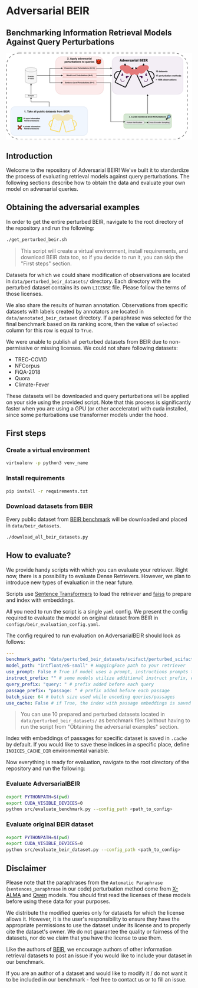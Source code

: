 # Adversarial BEIR
<h2>Benchmarking Information Retrieval Models Against Query Perturbations</h2>

![diagram](./data/img/diagram.png)
## Introduction
Welcome to the repository of Adversarial BEIR! We've built it to standardize the process of evaluating retrieval models against query perturbations. The following sections describe how to obtain the data and evaluate your own model on adversarial queries.

## Obtaining the adversarial examples
In order to get the entire perturbed BEIR, navigate to the root directory of the repository and run the following:
```bash
./get_perturbed_beir.sh
```
> This script will create a virtual environment, install requirements, and download BEIR data too, so if you decide to run it, you can skip the "First steps" section.

Datasets for which we could share modification of observations are located in `data/perturbed_beir_datasets/` directory. Each directory with the perturbed dataset contains its own `LICENSE` file. Please follow the terms of those licenses. <br>

We also share the results of human annotation. Observations from specific datasets with labels created by annotators are located in `data/annotated_beir_dataset` directory. If a paraphrase was selected for the final benchmark based on its ranking score, then the value of `selected` column for this row is equal to `True`.  

We were unable to publish all perturbed datasets from BEIR due to non-permissive or missing licenses. We could not share following datasets:
- TREC-COVID
- NFCorpus
- FiQA-2018
- Quora
- Climate-Fever

These datasets will be downloaded and query perturbations will be applied on your side using the provided script.
Note that this process is significantly faster when you are using a GPU (or other accelerator) with cuda 
installed, since some perturbations use transformer models under the hood. 

## First steps
### Create a virtual environment
```bash
virtualenv -p python3 venv_name 
```

### Install requirements
```bash 
pip install -r requirements.txt
```

### Download datasets from BEIR
Every public dataset from [BEIR benchmark](https://github.com/beir-cellar/beir) will be downloaded and placed in `data/beir_datasets`.
```bash 
./download_all_beir_datasets.py
```

## How to evaluate?
We provide handy scripts with which you can evaluate your retriever. Right now, there is a possibility to evaluate Dense Retrievers. However, we plan to introduce new types of evaluation in the near future.

Scripts use [Sentence Transformers](https://sbert.net/) to load the retriever and [faiss](https://github.com/facebookresearch/faiss) to prepare and index with embeddings.

All you need to run the script is a single `yaml` config. We present the config required to evaluate the model on original dataset from BEIR in `configs/beir_evaluation_config.yaml`. 

The config required to run evaluation on AdversarialBEIR should look as follows:

```yaml
---
benchmark_path: "data/perturbed_beir_datasets/scifact/perturbed_scifact.json" # replace this with the benchmark file obtained in the previous section
model_path: "intfloat/e5-small" # HuggingFace path to your retriever
use_prompt: False # True if model uses a prompt, instructions prompts that we use for specific datasets are placed in data/instructions.json
instruct_prefix: "" # some models utilize additional instruct prefix, e.g. "Instruct: ", leave empty if your model does not use that
query_prefix: "query: " # prefix added before each query
passage_prefix: "passage: " # prefix added before each passage
batch_size: 64 # batch size used while encoding queries/passages
use_cache: False # if True, the index with passage embeddings is saved in cache and used later without running expensive encoding again
```

> You can use 10 prepared and perturbed datasets located in `data/perturbed_beir_datasets/` as benchmark files (without having to run the script from "Obtaining the adversarial examples" section. 

Index with embeddings of passages for specific dataset is saved in `.cache` by default. If you would like to save these indices in a specific place, define `INDICES_CACHE_DIR` environmental variable.

Now everything is ready for evaluation, navigate to the root directory of the repository and run the following:

### Evaluate AdversarialBEIR
```bash
export PYTHONPATH=$(pwd)
export CUDA_VISIBLE_DEVICES=0
python src/evaluate_benchmark.py --config_path <path_to_config>
```

### Evaluate original BEIR dataset
```bash
export PYTHONPATH=$(pwd)
export CUDA_VISIBLE_DEVICES=0
python src/evaluate_beir_dataset.py --config_path <path_to_config>
```

## Disclaimer
Please note that the paraphrases from the `Automatic Paraphrase` (`sentences_paraphrase` in our code) perturbation method come from [X-ALMA](https://huggingface.co/collections/haoranxu/x-alma-66fde464ef90be465920abaa) and [Qwen](https://huggingface.co/collections/Qwen/qwen25-66e81a666513e518adb90d9e) models. You should first read the licenses of these models before using these data for your purposes.

We distribute the modified queries only for datasets for which the license allows it. However, it is the user's responsibility to ensure they have the appropriate permissions to use the dataset under its license and to properly cite the dataset's owner. We do not guarantee the quality or fairness of the datasets, nor do we claim that you have the license to use them.

Like the authors of [BEIR](https://github.com/beir-cellar/beir), we encourage authors of other information retrieval datasets to post an issue if you would like to include your dataset in our benchmark.

If you are an author of a dataset and would like to modify it / do not want it to be included in our benchmark - feel free to contact us or to fill an issue.
